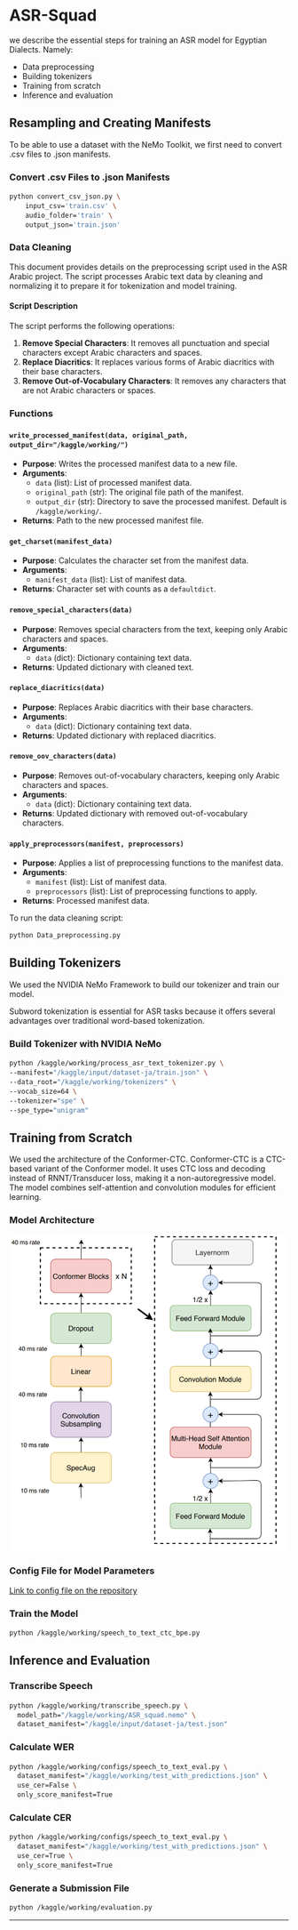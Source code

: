 # ASR-Squad

 we describe the essential steps for training an ASR model for Egyptian Dialects. Namely:

- Data preprocessing
- Building tokenizers
- Training from scratch
- Inference and evaluation

## Resampling and Creating Manifests

To be able to use a dataset with the NeMo Toolkit, we first need to convert .csv files to .json manifests.

### Convert .csv Files to .json Manifests

```bash
python convert_csv_json.py \
    input_csv='train.csv' \
    audio_folder='train' \
    output_json='train.json'
```

### Data Cleaning

This document provides details on the preprocessing script used in the ASR Arabic project. The script processes Arabic text data by cleaning and normalizing it to prepare it for tokenization and model training.

#### Script Description

The script performs the following operations:

1. **Remove Special Characters**: It removes all punctuation and special characters except Arabic characters and spaces.
2. **Replace Diacritics**: It replaces various forms of Arabic diacritics with their base characters.
3. **Remove Out-of-Vocabulary Characters**: It removes any characters that are not Arabic characters or spaces.

### Functions

#### `write_processed_manifest(data, original_path, output_dir="/kaggle/working/")`

- **Purpose**: Writes the processed manifest data to a new file.
- **Arguments**:
  - `data` (list): List of processed manifest data.
  - `original_path` (str): The original file path of the manifest.
  - `output_dir` (str): Directory to save the processed manifest. Default is `/kaggle/working/`.
- **Returns**: Path to the new processed manifest file.

#### `get_charset(manifest_data)`

- **Purpose**: Calculates the character set from the manifest data.
- **Arguments**:
  - `manifest_data` (list): List of manifest data.
- **Returns**: Character set with counts as a `defaultdict`.

#### `remove_special_characters(data)`

- **Purpose**: Removes special characters from the text, keeping only Arabic characters and spaces.
- **Arguments**:
  - `data` (dict): Dictionary containing text data.
- **Returns**: Updated dictionary with cleaned text.

#### `replace_diacritics(data)`

- **Purpose**: Replaces Arabic diacritics with their base characters.
- **Arguments**:
  - `data` (dict): Dictionary containing text data.
- **Returns**: Updated dictionary with replaced diacritics.

#### `remove_oov_characters(data)`

- **Purpose**: Removes out-of-vocabulary characters, keeping only Arabic characters and spaces.
- **Arguments**:
  - `data` (dict): Dictionary containing text data.
- **Returns**: Updated dictionary with removed out-of-vocabulary characters.

#### `apply_preprocessors(manifest, preprocessors)`

- **Purpose**: Applies a list of preprocessing functions to the manifest data.
- **Arguments**:
  - `manifest` (list): List of manifest data.
  - `preprocessors` (list): List of preprocessing functions to apply.
- **Returns**: Processed manifest data.

To run the data cleaning script:

```bash
python Data_preprocessing.py
```

## Building Tokenizers

We used the NVIDIA NeMo Framework to build our tokenizer and train our model.

Subword tokenization is essential for ASR tasks because it offers several advantages over traditional word-based tokenization.

### Build Tokenizer with NVIDIA NeMo

```bash
python /kaggle/working/process_asr_text_tokenizer.py \
--manifest="/kaggle/input/dataset-ja/train.json" \
--data_root="/kaggle/working/tokenizers" \
--vocab_size=64 \
--tokenizer="spe" \
--spe_type="unigram"
```

## Training from Scratch

We used the architecture of the Conformer-CTC. Conformer-CTC is a CTC-based variant of the Conformer model. It uses CTC loss and decoding instead of RNNT/Transducer loss, making it a non-autoregressive model. The model combines self-attention and convolution modules for efficient learning.

### Model Architecture

![Conformer-CTC Architecture](image.png)

### Config File for Model Parameters

[Link to config file on the repository](#)

### Train the Model

```bash
python /kaggle/working/speech_to_text_ctc_bpe.py
```

## Inference and Evaluation

### Transcribe Speech

```bash
python /kaggle/working/transcribe_speech.py \
  model_path="/kaggle/working/ASR_squad.nemo" \
  dataset_manifest="/kaggle/input/dataset-ja/test.json"
```

### Calculate WER

```bash
python /kaggle/working/configs/speech_to_text_eval.py \
  dataset_manifest="/kaggle/working/test_with_predictions.json" \
  use_cer=False \
  only_score_manifest=True
```

### Calculate CER

```bash
python /kaggle/working/configs/speech_to_text_eval.py \
  dataset_manifest="/kaggle/working/test_with_predictions.json" \
  use_cer=True \
  only_score_manifest=True
```

### Generate a Submission File

```bash
python /kaggle/working/evaluation.py
```

---